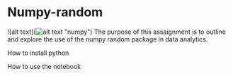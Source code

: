 # Numpy-random


![alt text](![alt text](https://cdn-images-1.medium.com/max/2100/1*2uGt_aWJoBjqF2qTzRc2JQ.jpeg "Iris Pic") "numpy")
The purpose of this assaignment is to outline and explore the use of the numpy random package in 
data analytics.



How to install python


How to use the notebook




